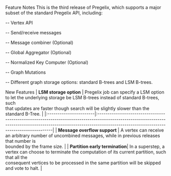 Feature Notes
This is the third release of Pregelix, which supports a major subset of the standard Pregelix API, including:

-- Vertex API

-- Send/receive messages

-- Message combiner (Optional)

-- Global Aggregator (Optional)

-- Normalized Key Computer (Optional)

-- Graph Mutations

-- Different graph storage options: standard B-trees and LSM B-trees.

New Features
| **LSM storage option** | Pregelix job can specify a LSM option to let the underlying storage be LSM B-trees instead of standard B-trees,  such<br /> that updates are faster though search will be slightly slower than the standard B-Tree. |
|:-----------------------|:--------------------------------------------------------------------------------------------------------------------------------------------------------------------------------------------------------------------|
| **Message overflow support** | A vertex can receive an arbitrary number of uncombined messages, while in previous releases that number is<br /> bounded by the frame size. |
| **Partition early termination**| In a superstep,  a vertex can choose to terminate the computation of its current partition, such that all the<br /> consequent vertices to be processed in the same partition will be skipped and vote to halt. |